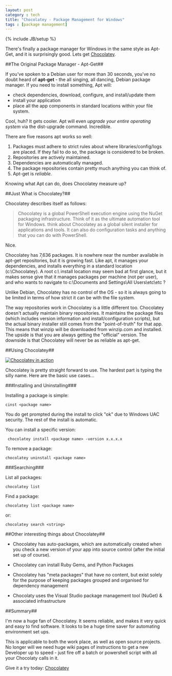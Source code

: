 ```yaml
---
layout: post
category : tech
title: "Chocolatey - Package Management for Windows"
tags : [package management]
---
```

{% include JB/setup %}

There's finally a package manager for Windows in the same style as Apt-Get, and it is surprisingly good. Lets get [Chocolatey](https://chocolatey.org/).

<!--more-->

##The Original Package Manager - Apt-Get##

If you've spoken to a Debian user for more than 30 seconds, you've no doubt heard of **apt-get** - the all singing, all dancing, Debian package manager. If you need to install something, Apt will:

- check dependencies, download, configure, and install/update them
- install your application
- place all the app components in standard locations within your file system.

Cool, huh? It gets cooler. Apt will even *upgrade your entire operating system* via the dist-upgrade command. Incredible. 

There are five reasons apt works so well:

1. Packages must adhere to strict rules about where libraries/config/logs are placed. If they fail to do so, the package is considered to be broken.
2. Repositories are actively maintained.
3. Dependencies are automatically managed.
4. The package repositories contain pretty much anything you can think of.
5. Apt-get is *reliable*.

Knowing what Apt can do, does Chocolatey measure up?

##Just What is Chocolatey?##

Chocolatey describes itself as follows:

>Chocolatey is a global PowerShell execution engine using the NuGet packaging infrastructure. Think of it as the ultimate automation tool for Windows.
>think about Chocolatey as a global silent installer for applications and tools. It can also do configuration tasks and anything that you can do with PowerShell.

Nice. 

Chocolatey has 7,636 packages. It is nowhere near the number available in apt-get repositories, but it is growing fast. Like apt, it manages your dependencies, and installs everything in a standard location (c:\Chocolatey). A root c:\ install location may seem bad at first glance, but it makes sense give that it manages packages per machine (not per user), and who wants to navigate to c:\Documents and Settings\All Users\etc\etc ?

Unlike Debian, Chocolatey has no control of the OS - so it is always going to be limited in terms of how strict it can be with the file system.

The way repositories work in Chocolatey is a little different too. Chocolatey doesn't actually maintain binary repositories. It maintains the package files (which includes version information and install/configuration scripts), but the actual binary installer still comes from the "point-of-truth" for that app. This means that winzip will be downloaded from winzip.com and installed. The upside is that you are always getting the "official" version. The downside is that Chocolatey will never be as reliable as apt-get.

##Using Chocolatey##

<a class="fancybox" rel="group" href="{{ site.url }}/assets/images/choc.png" title="Chocolatey doing its thing"><img class="img-responsive img-thumbnail" src="{{ site.url }}/assets/images/choc.png" alt="Chocolatey in action" /></a>

Chocolatey is pretty straight forward to use. The hardest part is typing the silly name. Here are the basic use cases...

###Installing and Uninstalling###

Installing a package is simple:

	cinst <package name>

You do get prompted during the install to click "ok" due to Windows UAC security. The rest of the install is automatic.

You can install a specific version:

	 chocolatey install <package name> -version x.x.x.x

To remove a package:

	chocolatey uninstall <package name>


###Searching###

List all packages:

	chocolatey list

Find a package:

	chocolatey list <package name>

or:

	chocolatey search <string>

##Other interesting things about Chocolatey##

- Chocolatey has auto-packages, which are automatically created when you check a new version of your app into source control (after the initial set up of course).

- Chocolatey can install Ruby Gems, and Python Packages

- Chocolatey has "meta packages" that have no content, but exist solely for the purpose of keeping packages grouped and organised for dependency management

- Chocolaty uses the Visual Studio package management tool (NuGet) & associated infrastructure

##Summary##

I'm now a huge fan of Chocolatey. It seems reliable, and makes it very quick and easy to find software. It looks to be a huge time saver for automating environment set ups. 

This is applicable to both the work place, as well as open source projects. No longer will we need huge wiki pages of instructions to get a new Developer up to speed - just fire off a batch or powershell script with all your Chocolaty calls in it.

Give it a try today: [Chocolatey](https://chocolatey.org/)
